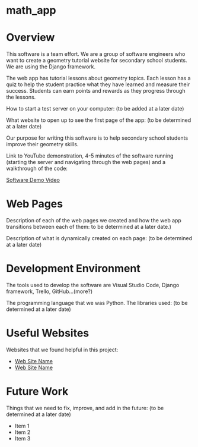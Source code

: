 # math_app

# Overview

This software is a team effort. We are a group of software engineers who want to create a geometry tutorial website for secondary school students. We are using the Django framework.

The web app has tutorial lessons about geometry topics. Each lesson has a quiz to help the student practice what they have learned and measure their success. Students can earn points and rewards as they progress through the lessons.

How to start a test server on your computer: (to be added at a later date)

What website to open up to see the first page of the app: (to be determined at a later date)

Our purpose for writing this software is to help secondary school students improve their geometry skills.

Link to YouTube demonstration, 4-5 minutes of the software running (starting the server and navigating through the web pages) and a walkthrough of the code:

[Software Demo Video](http://youtube.link.goes.here)

# Web Pages

Description of each of the web pages we created and how the web app transitions between each of them: to be determined at a later date.)

Description of what is dynamically created on each page: (to be determined at a later date)

# Development Environment

The tools used to develop the software are Visual Studio Code, Django framework, Trello, GitHub...(more?)

The programming language that we was Python. The libraries used: (to be determined at a later date)

# Useful Websites

Websites that we found helpful in this project:

- [Web Site Name](http://url.link.goes.here)
- [Web Site Name](http://url.link.goes.here)

# Future Work

Things that we need to fix, improve, and add in the future: (to be determined at a later date)

- Item 1
- Item 2
- Item 3
